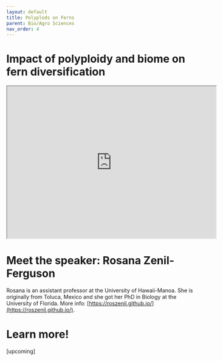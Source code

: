```yaml
---
layout: default
title: Polyplods on Ferns
parent: Bio/Agro Sciences
nav_order: 4
---
```


# Impact of polyploidy and biome on fern diversification

<iframe width="550" height="400"
    src="https://youtube.com/embed/6H9z6vuKWfo">
</iframe>

# Meet the speaker: Rosana Zenil-Ferguson

Rosana is an assistant professor at the University of Hawaii-Manoa. She is originally from Toluca, Mexico and she got her PhD in Biology at the University of Florida. More info: [https://roszenil.github.io/](https://roszenil.github.io/).

# Learn more!

[upcoming]